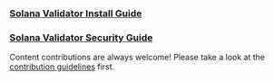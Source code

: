 
### [Solana Validator Install Guide ](SolanaValidatorInstall.md)
### [Solana Validator Security Guide ](SecureYourValidator.md)

Content contributions are always welcome! Please take a look at the [contribution guidelines](CONTRIBUTING.md) first.
